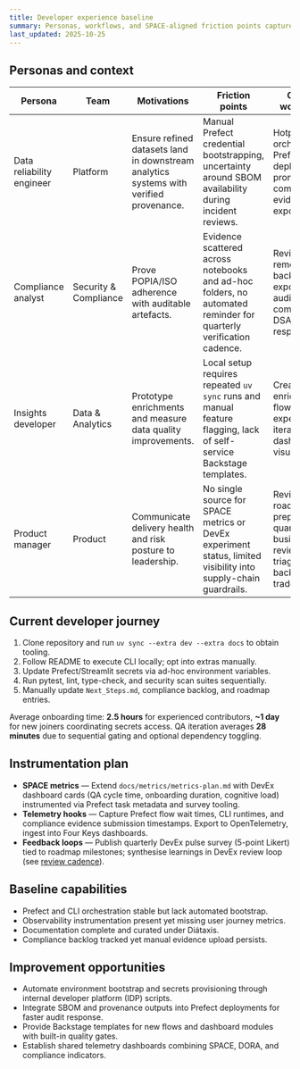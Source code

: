 ```yaml
---
title: Developer experience baseline
summary: Personas, workflows, and SPACE-aligned friction points captured from stakeholder interviews.
last_updated: 2025-10-25
---
```


## Personas and context

| Persona                   | Team                  | Motivations                                                                            | Friction points                                                                                                     | Critical workflows                                                                         |
| ------------------------- | --------------------- | -------------------------------------------------------------------------------------- | ------------------------------------------------------------------------------------------------------------------- | ------------------------------------------------------------------------------------------ |
| Data reliability engineer | Platform              | Ensure refined datasets land in downstream analytics systems with verified provenance. | Manual Prefect credential bootstrapping, uncertainty around SBOM availability during incident reviews.              | Hotpass CLI orchestration, Prefect deployment promotion, compliance evidence export.       |
| Compliance analyst        | Security & Compliance | Prove POPIA/ISO adherence with auditable artefacts.                                    | Evidence scattered across notebooks and ad-hoc folders, no automated reminder for quarterly verification cadence.   | Reviewing remediation backlog, exporting audit trails, compiling DSAR responses.           |
| Insights developer        | Data & Analytics      | Prototype enrichments and measure data quality improvements.                           | Local setup requires repeated `uv sync` runs and manual feature flagging, lack of self-service Backstage templates. | Creating new enrichment flows, adding expectations, iterating on dashboard visualisations. |
| Product manager           | Product               | Communicate delivery health and risk posture to leadership.                            | No single source for SPACE metrics or DevEx experiment status, limited visibility into supply-chain guardrails.     | Reviewing roadmap, preparing quarterly business reviews, triaging backlog trade-offs.      |

## Current developer journey

1. Clone repository and run `uv sync --extra dev --extra docs` to obtain tooling.
2. Follow README to execute CLI locally; opt into extras manually.
3. Update Prefect/Streamlit secrets via ad-hoc environment variables.
4. Run pytest, lint, type-check, and security scan suites sequentially.
5. Manually update `Next_Steps.md`, compliance backlog, and roadmap entries.

Average onboarding time: **2.5 hours** for experienced contributors, **~1 day** for new joiners coordinating secrets access. QA iteration averages **28 minutes** due to sequential gating and optional dependency toggling.

## Instrumentation plan

- **SPACE metrics** — Extend `docs/metrics/metrics-plan.md` with DevEx dashboard cards (QA cycle time, onboarding duration, cognitive load) instrumented via Prefect task metadata and survey tooling.
- **Telemetry hooks** — Capture Prefect flow wait times, CLI runtimes, and compliance evidence submission timestamps. Export to OpenTelemetry, ingest into Four Keys dashboards.
- **Feedback loops** — Publish quarterly DevEx pulse survey (5-point Likert) tied to roadmap milestones; synthesise learnings in DevEx review loop (see [review cadence](./review-loop.md)).

## Baseline capabilities

- Prefect and CLI orchestration stable but lack automated bootstrap.
- Observability instrumentation present yet missing user journey metrics.
- Documentation complete and curated under Diátaxis.
- Compliance backlog tracked yet manual evidence upload persists.

## Improvement opportunities

- Automate environment bootstrap and secrets provisioning through internal developer platform (IDP) scripts.
- Integrate SBOM and provenance outputs into Prefect deployments for faster audit response.
- Provide Backstage templates for new flows and dashboard modules with built-in quality gates.
- Establish shared telemetry dashboards combining SPACE, DORA, and compliance indicators.

